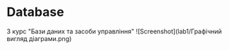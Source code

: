 # Database
3 курс "Бази даних та засоби управління"
![Screenshot](lab1/Графічний вигляд діаграми.png)
